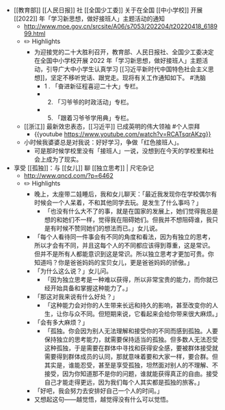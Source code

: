 - [[教育部]] [[人民日报]] 社 [[全国少工委]] 关于在全国 [[中小学校]] 开展 [[2022]] 年「学习新思想，做好接班人」主题活动的通知
	- http://www.moe.gov.cn/srcsite/A06/s7053/202204/t20220418_618999.html
	- ✏️ Highlights
		- 为迎接党的二十大胜利召开，教育部、人民日报社、全国少工委决定在全国中小学校开展 2022 年「学习新思想，做好接班人」主题活动，引导广大中小学生认真学习 [[习近平新时代中国特色社会主义思想]]，坚定不移听党话、跟党走。现将有关工作通知如下。 #洗脑
			- 1 . 「奋进新征程喜迎二十大」专栏。
			- 2. 「习爷爷的时政活动」专栏。
			- 5. 「跟着习爷爷学用典」专栏。
	- [[浙江]] 最新效忠表态，[[习近平]] 已成英明的伟大领袖  #个人崇拜
		- {{youtube https://www.youtube.com/watch?v=RCATsqrAKzg}}
	- 小时候我婆婆总是对我说：好好学习，争做「红色接班人」。
		- 可是那时候学校里没有「接班人」一说，没想到在今天的学校里和社会上成为了现实。
- 享受 [[孤独]]：与 [[女儿]] 聊 [[独立思考]] | 尺宅杂记
	- http://www.qncd.com/?p=6462
	- ✏️ Highlights
		- 晚上，太座带二娃睡后，我和女儿聊天：「最近我发现你在学校偶尔有时候会一个人呆着，不和其他同学去玩。是发生了什么事吗？」
			- 「也没有什么大不了的事，就是在国家的发展上，她们觉得我总是想的和她们不一样，觉得我在阻碍她们。但我并不想阻碍谁，我只是有时候不赞同她们的想法而已。」女儿说。
		- 「每个人看待同一件事会有不同的角度和看法，因为有独立的思考，所以才会有不同，并且这每个人的不同都应该得到尊重，这是常识。但并不是所有人都能意识到这是常识。所以独立思考才更加可贵。你知道吗？你是爸爸妈妈的宝贝女儿，更是爸爸妈妈的骄傲。」
		- 「为什么这么说？」女儿问。
			- 「因为独立思考是一种难以获得，所以非常宝贵的能力，而你就已经开始具备和掌握这种能力了。」
		- 「那这对我来说有什么好处？」
			- 「这种能力会对你的人生带来长远和持久的影响，甚至改变你的人生，让你与众不同。但短期来说，它看起来会给你带来很大麻烦。」
		- 「会有多大麻烦？」
			- 「孤独。你会因为别人无法理解和接受你的不同而感到孤独。人要保持独立的思考能力，就需要保持适当的孤独。但多数人无法忍受这种孤独，于是需要在群体中寻找和获得安全感，要被群体接受就需要得到群体成员的认同，那就意味着要和大家一样，要合群。但其实是，谁能忍受，甚至是享受孤独，坦然面对别人的不理解、不接受，因为你知道那不是你的问题，谁就能获得真正的自由。接受自己才能走得更远，因为我们每个人其实都是孤独的旅客。」
		- 「好吧，我会努力去安排好自己一个人的时间。」
		- 又想起这句——越觉悟，越觉得没有什么可以觉悟。